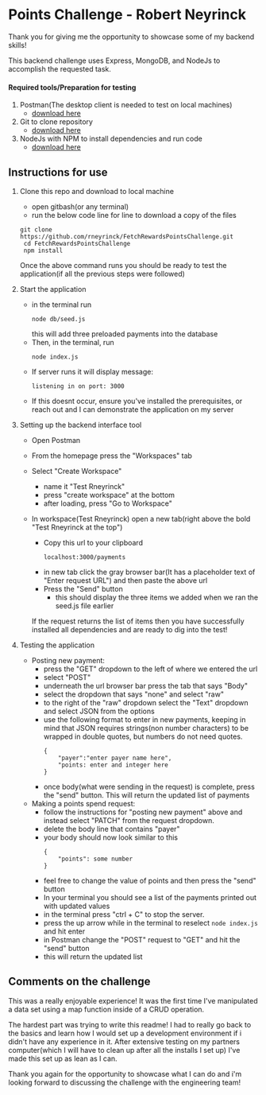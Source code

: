# Points Challenge - Robert Neyrinck

Thank you for giving me the opportunity to showcase some of my backend skills!

This backend challenge uses Express, MongoDB, and NodeJs to accomplish the requested task.

#### Required tools/Preparation for testing

1. Postman(The desktop client is needed to test on local machines)
   - [download here](https://www.postman.com/downloads/)
2. Git to clone repository
   - [download here](http://git-scm.com/)
3. NodeJs with NPM to install dependencies and run code
   - [download here](http://nodejs.org/)

## Instructions for use

1.  Clone this repo and download to local machine

    - open gitbash(or any terminal)
    - run the below code line for line to download a copy of the files

    ```
    git clone https://github.com/rneyrinck/FetchRewardsPointsChallenge.git
     cd FetchRewardsPointsChallenge
     npm install
    ```

    Once the above command runs you should be ready to test the application(if all the previous steps were followed)

2.  Start the application

    - in the terminal run
      ```
      node db/seed.js
      ```
      this will add three preloaded payments into the database
    - Then, in the terminal, run
      ```
      node index.js
      ```
    - If server runs it will display message:
      ```
      listening in on port: 3000
      ```
    - If this doesnt occur, ensure you've installed the prerequisites, or reach out and I can demonstrate the application on my server

3.  Setting up the backend interface tool

    - Open Postman
    - From the homepage press the "Workspaces" tab
    - Select "Create Workspace"
      - name it "Test Rneyrinck"
      - press "create workspace" at the bottom
      - after loading, press "Go to Workspace"
    - In workspace(Test Rneyrinck) open a new tab(right above the bold "Test Rneyrinck at the top")

      - Copy this url to your clipboard
        ```
        localhost:3000/payments
        ```
      - in new tab click the gray browser bar(It has a placeholder text of "Enter request URL") and then paste the above url
      - Press the "Send" button
        - this should display the three items we added when we ran the seed.js file earlier

      If the request returns the list of items then you have successfully installed all dependencies and are ready to dig into the test!

4.  Testing the application
    - Posting new payment:
      - press the "GET" dropdown to the left of where we entered the url
      - select "POST"
      - underneath the url browser bar press the tab that says "Body"
      - select the dropdown that says "none" and select "raw"
      - to the right of the "raw" dropdown select the "Text" dropdown and select JSON from the options
      - use the following format to enter in new payments, keeping in mind that JSON requires strings(non number characters) to be wrapped in double quotes, but numbers do not need quotes.
        ```
        {
            "payer":"enter payer name here",
            "points: enter and integer here
        }
        ```
      - once body(what were sending in the request) is complete, press the "send" button. This will return the updated list of payments
    - Making a points spend request:
      - follow the instructions for "posting new payment" above and instead select "PATCH" from the request dropdown.
      - delete the body line that contains "payer"
      - your body should now look similar to this
        ```
        {
            "points": some number
        }
        ```
      - feel free to change the value of points and then press the "send" button
      - In your terminal you should see a list of the payments printed out with updated values
      - in the terminal press "ctrl + C" to stop the server.
      - press the up arrow while in the terminal to reselect `node index.js` and hit enter
      - in Postman change the "POST" request to "GET" and hit the "send" button
      - this will return the updated list

## Comments on the challenge
This was a really enjoyable experience! It was the first time I've manipulated a data set using a map function inside of a CRUD operation. 

The hardest part was trying to write this readme! I had to really go back to the basics and learn how I would set up a development environment if i didn't have any experience in it. After extensive testing on my partners computer(which I will have to clean up after all the installs I set up) I've made this set up as lean as I can.

Thank you again for the opportunity to showcase what I can do and i'm looking forward to discussing the challenge with the engineering team!